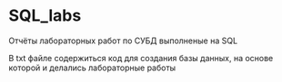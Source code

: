 # SQL_labs
 Отчёты лабораторных работ по СУБД выполненые на SQL

В txt файле содержиться код для создания базы данных, на основе которой и делались лабораторные работы
